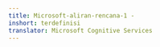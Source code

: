 ```yaml
---
title: Microsoft-aliran-rencana-1 -
inshort: terdefinisi
translator: Microsoft Cognitive Services
---
```




